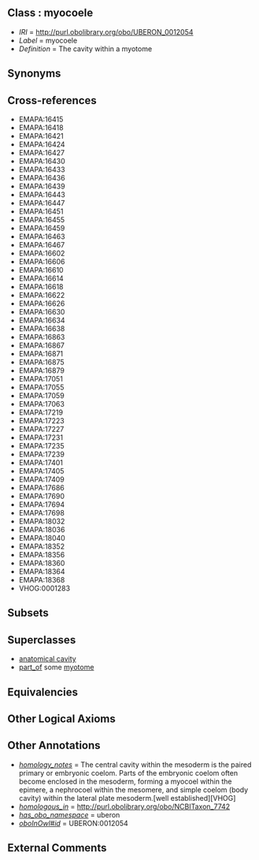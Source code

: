 
## Class : myocoele

 * *IRI* = http://purl.obolibrary.org/obo/UBERON_0012054
 * *Label* = myocoele
 * *Definition* = The cavity within a myotome

## Synonyms


## Cross-references

 * EMAPA:16415
 * EMAPA:16418
 * EMAPA:16421
 * EMAPA:16424
 * EMAPA:16427
 * EMAPA:16430
 * EMAPA:16433
 * EMAPA:16436
 * EMAPA:16439
 * EMAPA:16443
 * EMAPA:16447
 * EMAPA:16451
 * EMAPA:16455
 * EMAPA:16459
 * EMAPA:16463
 * EMAPA:16467
 * EMAPA:16602
 * EMAPA:16606
 * EMAPA:16610
 * EMAPA:16614
 * EMAPA:16618
 * EMAPA:16622
 * EMAPA:16626
 * EMAPA:16630
 * EMAPA:16634
 * EMAPA:16638
 * EMAPA:16863
 * EMAPA:16867
 * EMAPA:16871
 * EMAPA:16875
 * EMAPA:16879
 * EMAPA:17051
 * EMAPA:17055
 * EMAPA:17059
 * EMAPA:17063
 * EMAPA:17219
 * EMAPA:17223
 * EMAPA:17227
 * EMAPA:17231
 * EMAPA:17235
 * EMAPA:17239
 * EMAPA:17401
 * EMAPA:17405
 * EMAPA:17409
 * EMAPA:17686
 * EMAPA:17690
 * EMAPA:17694
 * EMAPA:17698
 * EMAPA:18032
 * EMAPA:18036
 * EMAPA:18040
 * EMAPA:18352
 * EMAPA:18356
 * EMAPA:18360
 * EMAPA:18364
 * EMAPA:18368
 * VHOG:0001283

## Subsets


## Superclasses

 * [anatomical cavity](../../UBERON/53/UBERON_0002553.md)
 * [part_of](../../BFO/50/BFO_0000050.md) some [myotome](../../UBERON/82/UBERON_0003082.md)

## Equivalencies


## Other Logical Axioms


## Other Annotations

 * *[homology_notes](../../UBPROP/03/UBPROP_0000003.md)* = The central cavity within the mesoderm is the paired primary or embryonic coelom. Parts of the embryonic coelom often become enclosed in the mesoderm, forming a myocoel within the epimere, a nephrocoel within the mesomere, and simple coelom (body cavity) within the lateral plate mesoderm.[well established][VHOG]
 * *[homologous_in](../../core#homologous/in/core#homologous_in.md)* = http://purl.obolibrary.org/obo/NCBITaxon_7742
 * *[has_obo_namespace](../../ce/oboInOwl#hasOBONamespace.md)* = uberon
 * *[oboInOwl#id](../../id/oboInOwl#id.md)* = UBERON:0012054

## External Comments

